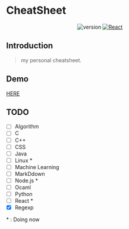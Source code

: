 CheatSheet 
==========

<p align="center">
    <img src="https://img.shields.io/badge/version-v1.0.0-orange" alt="version"/>
    <a href="https://nodejs.org/ko">
    <a href="https://reactjs.org/"><img src="https://img.shields.io/badge/FrontEnd-React-9cf.svg" alt="React"></a>
</p>
 
Introduction
-----------
> my personal cheatsheet. 

Demo
----
[HERE](https://anoldstory.github.io/CheatSheet/)

TODO
----
- [ ] Algorithm
- [ ] C
- [ ] C++
- [ ] CSS
- [ ] Java
- [ ] Linux *
- [ ] Machine Learning
- [ ] MarkDdown
- [ ] Node.js *
- [ ] Ocaml
- [ ] Python
- [ ] React *
- [X] Regexp 

\* : Doing now